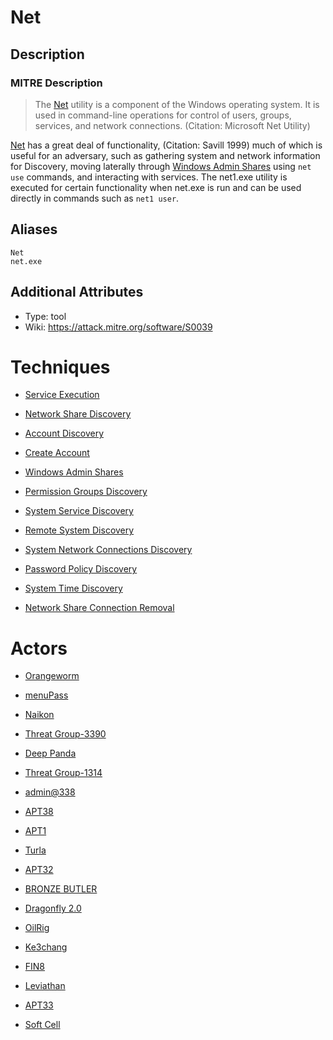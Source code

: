
# Net

## Description

### MITRE Description

> The [Net](https://attack.mitre.org/software/S0039) utility is a component of the Windows operating system. It is used in command-line operations for control of users, groups, services, and network connections. (Citation: Microsoft Net Utility)

[Net](https://attack.mitre.org/software/S0039) has a great deal of functionality, (Citation: Savill 1999) much of which is useful for an adversary, such as gathering system and network information for Discovery, moving laterally through [Windows Admin Shares](https://attack.mitre.org/techniques/T1077) using <code>net use</code> commands, and interacting with services. The net1.exe utility is executed for certain functionality when net.exe is run and can be used directly in commands such as <code>net1 user</code>.

## Aliases

```
Net
net.exe
```

## Additional Attributes

* Type: tool
* Wiki: https://attack.mitre.org/software/S0039

# Techniques


* [Service Execution](../techniques/Service-Execution.md)

* [Network Share Discovery](../techniques/Network-Share-Discovery.md)
    
* [Account Discovery](../techniques/Account-Discovery.md)
    
* [Create Account](../techniques/Create-Account.md)
    
* [Windows Admin Shares](../techniques/Windows-Admin-Shares.md)
    
* [Permission Groups Discovery](../techniques/Permission-Groups-Discovery.md)
    
* [System Service Discovery](../techniques/System-Service-Discovery.md)
    
* [Remote System Discovery](../techniques/Remote-System-Discovery.md)
    
* [System Network Connections Discovery](../techniques/System-Network-Connections-Discovery.md)
    
* [Password Policy Discovery](../techniques/Password-Policy-Discovery.md)
    
* [System Time Discovery](../techniques/System-Time-Discovery.md)
    
* [Network Share Connection Removal](../techniques/Network-Share-Connection-Removal.md)
    

# Actors


* [Orangeworm](../actors/Orangeworm.md)

* [menuPass](../actors/menuPass.md)
    
* [Naikon](../actors/Naikon.md)
    
* [Threat Group-3390](../actors/Threat-Group-3390.md)
    
* [Deep Panda](../actors/Deep-Panda.md)
    
* [Threat Group-1314](../actors/Threat-Group-1314.md)
    
* [admin@338](../actors/admin@338.md)
    
* [APT38](../actors/APT38.md)
    
* [APT1](../actors/APT1.md)
    
* [Turla](../actors/Turla.md)
    
* [APT32](../actors/APT32.md)
    
* [BRONZE BUTLER](../actors/BRONZE-BUTLER.md)
    
* [Dragonfly 2.0](../actors/Dragonfly-2.0.md)
    
* [OilRig](../actors/OilRig.md)
    
* [Ke3chang](../actors/Ke3chang.md)
    
* [FIN8](../actors/FIN8.md)
    
* [Leviathan](../actors/Leviathan.md)
    
* [APT33](../actors/APT33.md)
    
* [Soft Cell](../actors/Soft-Cell.md)
    
